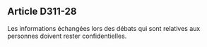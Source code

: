 ## Article D311-28

Les informations échangées lors des débats qui sont relatives aux personnes doivent rester confidentielles.

